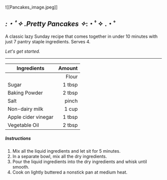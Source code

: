 
![[Pancakes_image.jpeg]]

## *:・ﾟ✧ .Pretty Pancakes ✧*:・ﾟ✧ .・゜
A classic lazy Sunday recipe that comes together in under 10 minutes with just 7 pantry staple ingredients. Serves 4.

*Let's get started.*

***


| Ingredients              |             Amount        |
|--------------------------| -------------------------:|
	|Flour                 | 1 cup|
|Sugar | 1 tbsp|
|Baking Powder| 2 tbsp|
|Salt | pinch|
|Non-dairy milk| 1 cup|
|Apple cider vinegar | 1 tbsp|
|Vegetable Oil|2 tbsp|

##### Instructions 
1. Mix all the liquid ingredients and let sit for 5 minutes.
2. In a separate bowl, mix all the dry ingredients.
3. Pour the liquid ingredients into the dry ingredients and whisk until smooth. 
4. Cook on lightly buttered a nonstick pan at medium heat.